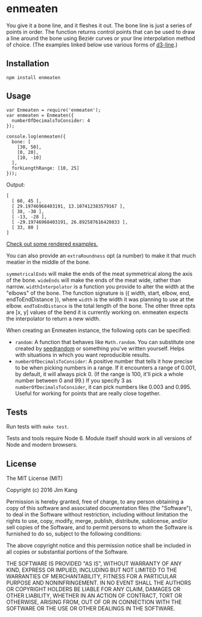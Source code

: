 enmeaten
==================

You give it a bone line, and it fleshes it out. The bone line is just a series of points in order. The function returns control points that can be used to draw a line around the bone using Beziér curves or your line interpolation method of choice. (The examples linked below use various forms of [d3-line](https://github.com/d3/d3-line).)

Installation
------------

    npm install enmeaten

Usage
-----

    var Enmeaten = require('enmeaten');
    var enmeaten = Enmeaten({
      numberOfDecimalsToConsider: 4
    });
    
    console.log(enmeaten({
      bone: [
        [30, 50],
        [0, 20],
        [10, -10]
      ],
      forkLengthRange: [10, 25]
    }));

Output:

    [
      [ 60, 45 ],
      [ 29.19746968403191, 13.107412383579167 ],
      [ 38, -30 ],
      [ -13, -28 ],
      [ -29.19746968403191, 26.892587616420833 ],
      [ 33, 80 ]
    ]

[Check out some rendered examples.](http://jimkang.com/enmeaten)

You can also provide an `extraRoundness` opt (a number) to make it that much meatier in the middle of the bone. 

`symmetricalEnds` will make the ends of the meat symmetrical along the axis of the bone.
`wideEnds` will make the ends of the meat wide, rather than narrow.
`widthInterpolator` is a function you provide to alter the width at the "elbows" of the bone. The function signature is ({ width, start, elbow, end, endToEndDistance }), where `width` is the width it was planning to use at the elbow. `endToEndDistance` is the total length of the bone. The other three opts are [x, y] values of the bend it is currently working on. enmeaten expects the interpolator to return a new width.

When creating an Enmeaten instance, the following opts can be specified:

  - `random`: A function that behaves like `Math.random`. You can substitute one created by [seedrandom](https://github.com/davidbau/seedrandom) or something you've written yourself. Helps with situations in which you want reproducible results.
  - `numberOfDecimalsToConsider`: A positive number that tells it how precise to be when picking numbers in a range. If it encounters a range of 0.001, by default, it will always pick 0. (If the range is 100, it'll pick a whole number between 0 and 99.) If you specify 3 as `numberOfDecimalsToConsider`, it can pick numbers like 0.003 and 0.995. Useful for working for points that are really close together.

Tests
-----

Run tests with `make test`.

Tests and tools require Node 6. Module itself should work in all versions of Node and modern browsers.

License
-------

The MIT License (MIT)

Copyright (c) 2016 Jim Kang

Permission is hereby granted, free of charge, to any person obtaining a copy
of this software and associated documentation files (the "Software"), to deal
in the Software without restriction, including without limitation the rights
to use, copy, modify, merge, publish, distribute, sublicense, and/or sell
copies of the Software, and to permit persons to whom the Software is
furnished to do so, subject to the following conditions:

The above copyright notice and this permission notice shall be included in
all copies or substantial portions of the Software.

THE SOFTWARE IS PROVIDED "AS IS", WITHOUT WARRANTY OF ANY KIND, EXPRESS OR
IMPLIED, INCLUDING BUT NOT LIMITED TO THE WARRANTIES OF MERCHANTABILITY,
FITNESS FOR A PARTICULAR PURPOSE AND NONINFRINGEMENT. IN NO EVENT SHALL THE
AUTHORS OR COPYRIGHT HOLDERS BE LIABLE FOR ANY CLAIM, DAMAGES OR OTHER
LIABILITY, WHETHER IN AN ACTION OF CONTRACT, TORT OR OTHERWISE, ARISING FROM,
OUT OF OR IN CONNECTION WITH THE SOFTWARE OR THE USE OR OTHER DEALINGS IN
THE SOFTWARE.

